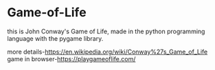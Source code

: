 # Game-of-Life
this is John Conway's Game of Life, made in the python programming language with the pygame library.

more details-https://en.wikipedia.org/wiki/Conway%27s_Game_of_Life
game in browser-https://playgameoflife.com/
